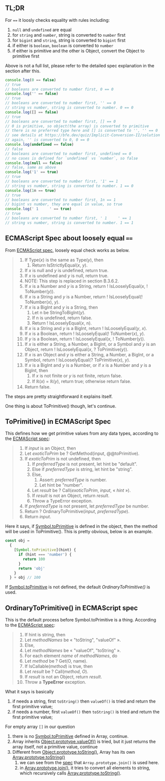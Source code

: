 ## TL;DR

For `==` it loosly checks equality with rules including:

1. `null` and `undefined` are equal
2. for `string` and `number`, string is converted to `number` first
3. for `bigint` and `string`, string is converted to `bigint` first
4. if either is `boolean`, `boolean` is converted to `number`
5. if either is primitive and the other is Object, convert the Object to primitive first

Above is not a full list, please refer to the detailed spec explanation in the section after this.

```js
console.log(0 == false)
// true
// booleans are converted to number first, 0 == 0
console.log('' == false)
// true
// booleans are converted to number first, '' == 0
// string vs number, string is converted to number. 0 == 0
console.log([] == false)
// true
// booleans are converted to number first, [] == 0
// 0 is primitive, so object(the array) is converted to primitive
// there is no preferred type here and [] is converted to '', '' == 0
// see details at https://bfe.dev/quiz/Implicit-Conversion-II/solution
// again, '' is converted to 0, 0 == 0
console.log(undefined == false)
// false
// booleans are converted to number first, undefined == 0
// no cases is defined for `undefined` vs `number`, so false
console.log(null == false)
// false, same as above
console.log('1' == true)
// true
// booleans are converted to number first, '1' == 1
// string vs number, string is converted to number. 1 == 0
console.log(1n == true)
// true
// booleans are converted to number first, 1n == 1
// bigint vs number, they are equal in value, so true
console.log(' 1     ' == true)
// true
// booleans are converted to number first, ' 1     ' == 1
// string vs number, string is converted to number. 1 == 1
```

## ECMAScript Spec about loosely equal `==`

From [ECMAScript spec](https://tc39.es/ecma262/#sec-islooselyequal), loosely equal check works as below.

> 1. If Type(_x_) is the same as Type(_y_), then
>    1. Return IsStrictlyEqual(_x_, _y_).
> 2. If _x_ is null and _y_ is undefined, return true.
> 3. If _x_ is undefined and _y_ is null, return true.
> 4. NOTE: This step is replaced in section B.3.6.2.
> 5. If _x_ is a Number and _y_ is a String, return ! IsLooselyEqual(_x_, ! ToNumber(_y_)).
> 6. If _x_ is a String and _y_ is a Number, return ! IsLooselyEqual(! ToNumber(_x_), _y_).
> 7. If _x_ is a BigInt and _y_ is a String, then
>    1. Let n be StringToBigInt(_y_).
>    2. If n is undefined, return false.
>    3. Return ! IsLooselyEqual(_x_, n).
> 8. If _x_ is a String and _y_ is a BigInt, return ! IsLooselyEqual(_y_, _x_).
> 9. If _x_ is a Boolean, return ! IsLooselyEqual(! ToNumber(_x_), _y_).
> 10. If _y_ is a Boolean, return ! IsLooselyEqual(_x_, ! ToNumber(_y_)).
> 11. If _x_ is either a String, a Number, a BigInt, or a Symbol and _y_ is an Object, return ! IsLooselyEqual(_x_, ? ToPrimitive(_y_)).
> 12. If _x_ is an Object and _y_ is either a String, a Number, a BigInt, or a Symbol, return ! IsLooselyEqual(? ToPrimitive(_x_), _y_).
> 13. If _x_ is a BigInt and _y_ is a Number, or if _x_ is a Number and _y_ is a BigInt, then
>     1. If _x_ is not finite or _y_ is not finite, return false.
>     2. If ℝ(_x_) = ℝ(_y_), return true; otherwise return false.
> 14. Return false.

The steps are pretty straightforward it explains itself.

One thing is about ToPrimitive() though, let's continue.

## ToPrimitive() in ECMAScript Spec

This defines how we get primitive values from any data types, according to the [ECMAScript spec](https://tc39.es/ecma262/multipage/abstract-operations.html#sec-toprimitive):

> 1. If _input_ is an Object, then
> 1. Let _exoticToPrim_ be ? GetMethod(input, @@toPrimitive).
> 1. If _exoticToPrim_ is not undefined, then
>    1. If _preferredType_ is not present, let hint be "default".
>    2. Else if _preferredType_ is string, let hint be "string".
>    3. Else,
>       1. Assert: _preferredType_ is number.
>       2. Let hint be "number".
>    4. Let _result_ be ? Call(_exoticToPrim_, _input_, « _hint_ »).
>    5. If _result_ is not an Object, return _result_.
>    6. Throw a TypeError exception.
> 1. If _preferredType_ is not present, let _preferredType_ be number.
> 1. Return ? OrdinaryToPrimitive(_input_, _preferredType_).
> 1. Return _input_.

Here it says, if [Symbol.toPrimitive](https://developer.mozilla.org/en-US/docs/Web/JavaScript/Reference/Global_Objects/Symbol/toPrimitive) is defined in the object, then the method will be used in ToPrimitive(). This is pretty obvious, below is an example.

```js
const obj =
  {
    [Symbol.toPrimitive](hint) {
      if (hint === 'number') {
        return 100
      }
      return 'obj'
    }
  } + obj // 100
```

If [Symbol.toPrimitive](https://developer.mozilla.org/en-US/docs/Web/JavaScript/Reference/Global_Objects/Symbol/toPrimitive) is not defined, the default _OrdinaryToPrimitive()_ is used.

## OrdinaryToPrimitive() in ECMAScript spec

This is the default process before Symbol.toPrimitive is a thing. According to the [ECMAScript spec](https://tc39.es/ecma262/multipage/abstract-operations.html#sec-ordinarytoprimitive):

> 1. If hint is string, then
> 1. Let _methodNames_ be « "toString", "valueOf" ».
> 1. Else,
> 1. Let _methodNames_ be « "valueOf", "toString" ».
> 1. For each element _name_ of _methodNames_, do
> 1. Let _method_ be ? Get(O, name).
> 1. If IsCallable(_method_) is true, then
> 1. Let _result_ be ? Call(_method_, _O_).
> 1. If _result_ is not an Object, return _result_.
> 1. Throw a **TypeError** exception.

What it says is basically

1. if needs a string, first `toString()` then `valueOf()` is tried and return the first primitive value;
2. if needs a number, first `valueOf()` then `toString()` is tried and return the first primitive value;

For empty array `[]` in our question

1. there is no [Symbol.toPrimitive]() defined in Array, continue.
2. Array inherits [Object.prototype.valueOf()](https://developer.mozilla.org/en-US/docs/Web/JavaScript/Reference/Global_Objects/Object/valueOf#description) is tried, but it just returns the array itself, not a primitive value, continue
3. Different from [Object.prototype.toString()](https://tc39.es/ecma262/multipage/fundamental-objects.html#sec-object.prototype.tostring), Array has its own [Array.prototype.toString()](https://tc39.es/ecma262/multipage/indexed-collections.html#sec-array.prototype.tostring)
   1. we can see from the [spec](https://tc39.es/ecma262/multipage/indexed-collections.html#sec-array.prototype.tostring) that `Array.prototype.join()` is used here.
   2. in [Array.prototype.join()](https://tc39.es/ecma262/multipage/indexed-collections.html#sec-array.prototype.join), it tries to convert all elements to string, which recursively calls [Array.prototype.toString()](https://tc39.es/ecma262/multipage/indexed-collections.html#sec-array.prototype.tostring).
